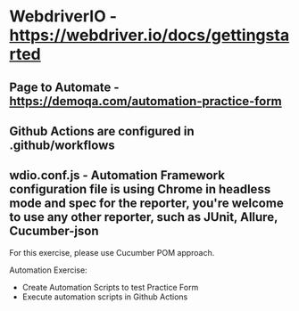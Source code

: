 # WebdriverIO - https://webdriver.io/docs/gettingstarted

## Page to Automate - https://demoqa.com/automation-practice-form

## Github Actions are configured in .github/workflows

## wdio.conf.js - Automation Framework configuration file is using Chrome in headless mode and spec for the reporter, you're welcome to use any other reporter, such as JUnit, Allure, Cucumber-json

For this exercise, please use Cucumber POM approach.

Automation Exercise:
- Create Automation Scripts to test Practice Form
- Execute automation scripts in Github Actions

